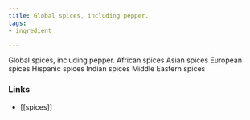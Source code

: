 ```yaml
---
title: Global spices, including pepper.
tags:
- ingredient

---
```

Global spices, including pepper. African spices Asian spices European spices Hispanic spices Indian spices Middle Eastern spices

### Links

* [[spices]]
